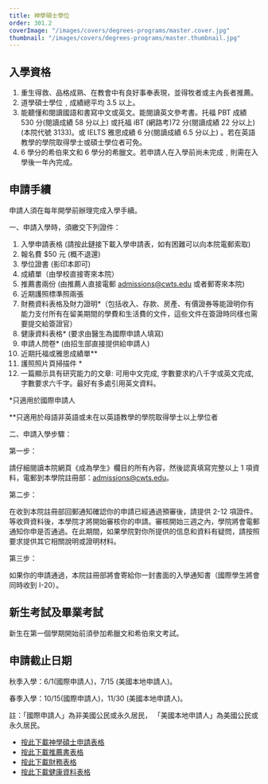 ```yaml
---
title: 神學碩士學位
order: 301.2
coverImage: "/images/covers/degrees-programs/master.cover.jpg"
thumbnail: "/images/covers/degrees-programs/master.thumbnail.jpg"
---
```


## 入學資格

1. 重生得救、品格成熟、在教會中有良好事奉表現，並得牧者或主內長者推薦。
2. 道學碩士學位﹐成績總平均 3.5 以上。
3. 能聽懂和閱讀國語和書寫中文或英文。能閱讀英文參考書。托福 PBT 成績 530 分(閱讀成績 58 分以上) 或托福 iBT (網路考)72 分(閱讀成績 22 分以上) (本院代號 3133)。或 IELTS 雅思成績 6 分(閱讀成績 6.5 分以上) 。若在英語教學的學院取得學士或碩士學位者可免。
4. 6 學分的希伯來文和 6 學分的希臘文。若申請人在入學前尚未完成﹐則需在入學後一年內完成。

## 申請手續

申請人須在每年開學前辦理完成入學手續。

一、申請入學時，須繳交下列證件：

1.  入學申請表格 (請按此鏈接下載入學申請表，如有困難可以向本院電郵索取)
2.  報名費 $50 元 (概不退還)
3.  學位證書 (影印本即可)
4.  成績單（由學校直接寄來本院）
5.  推薦書兩份 (由推薦人直接電郵 admissions@cwts.edu 或者郵寄來本院)
6.  近期護照標準照兩張
7.  財務資料表格及財力證明\*（包括收入、存款、房產、有價證券等能證明你有能力支付所有在留美期間的學費和生活費的文件，這些文件在簽證時同樣也需要提交給簽證官）
8.  健康資料表格\* (要求由醫生為國際申請人填寫)
9.  申請人問卷\* (由招生部直接提供給申請人)
10. 近期托福或雅思成績單\*\*
11. 護照照片頁掃描件 \*
12. 一篇顯示具有研究能力的文章: 可用中文完成, 字數要求約八千字或英文完成, 字數要求六千字。最好有多處引用英文資料。

\*只適用於國際申請人

\*\*只適用於母語非英語或未在以英語教學的學院取得學士以上學位者

二、申請入學步驟：

第一步：

請仔細閱讀本院網頁《成為學生》欄目的所有內容，然後認真填寫完整以上 1 項資料，電郵到本學院註冊部：admissions@cwts.edu。

第二步：

在收到本院註冊部回郵通知確認你的申請已經通過預審後，請提供 2-12 項證件。等收齊資料後，本學院才將開始審核你的申請。審核開始三週之內，學院將會電郵通知你申是否通過。在此期間，如果學院對你所提供的信息和資料有疑問，請按照要求提供其它相關說明或證明材料。

第三步：

如果你的申請通過，本院註冊部將會寄給你一封書面的入學通知書（國際學生將會同時收到 I-20）。

## 新生考試及畢業考試

新生在第一個學期開始前須參加希臘文和希伯來文考試。

## 申請截止日期

秋季入學：6/1(國際申請人)，7/15 (美國本地申請人)。

春季入學：10/15(國際申請人)，11/30 (美國本地申請人)。

註：「國際申請人」為非美國公民或永久居民， 「美國本地申請人」為美國公民或永久居民。

- [按此下載神學碩士申請表格](/docs/admissions/Application-Form-ThM_111422.pdf)
- [按此下載推薦書表格](/docs/admissions/Recommendation-Form2020Fall-revised.pdf)
- [按此下載財務表格](/docs/admissions/Financial-Information-ThM-updated-07242023.pdf)
- [按此下載健康資料表格](/docs/admissions/Health-History-Form-revised.pdf)
